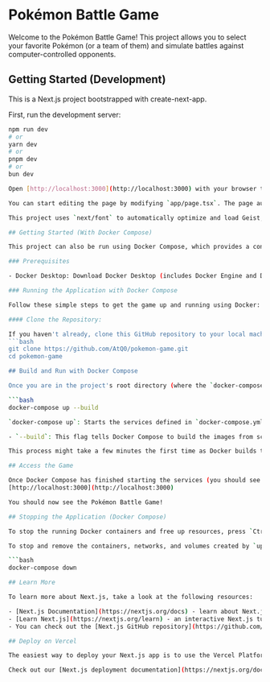 # Pokémon Battle Game

Welcome to the Pokémon Battle Game! This project allows you to select your favorite Pokémon (or a team of them) and simulate battles against computer-controlled opponents.

## Getting Started (Development)

This is a Next.js project bootstrapped with create-next-app.

First, run the development server:

```bash
npm run dev
# or
yarn dev
# or
pnpm dev
# or
bun dev

Open [http://localhost:3000](http://localhost:3000) with your browser to see the result.

You can start editing the page by modifying `app/page.tsx`. The page auto-updates as you edit the file.

This project uses `next/font` to automatically optimize and load Geist, a new font family for Vercel.

## Getting Started (With Docker Compose)

This project can also be run using Docker Compose, which provides a consistent and isolated environment.

### Prerequisites

- Docker Desktop: Download Docker Desktop (includes Docker Engine and Docker Compose)

### Running the Application with Docker Compose

Follow these simple steps to get the game up and running using Docker:

#### Clone the Repository:

If you haven't already, clone this GitHub repository to your local machine:
```bash
git clone https://github.com/AtQ0/pokemon-game.git
cd pokemon-game

## Build and Run with Docker Compose

Once you are in the project's root directory (where the `docker-compose.yml` and `Dockerfile` are located), execute the following command:

```bash
docker-compose up --build

`docker-compose up`: Starts the services defined in `docker-compose.yml`.

- `--build`: This flag tells Docker Compose to build the images from scratch using the Dockerfile before starting the containers. This ensures all necessary Node.js dependencies are installed inside the Docker image during the build process, so you do not need to run `npm install` separately on your host machine.

This process might take a few minutes the first time as Docker builds the image and downloads all the required Node.js packages.

## Access the Game

Once Docker Compose has finished starting the services (you should see output indicating the Next.js server is running, typically on port 3000), open your web browser and navigate to
[http://localhost:3000](http://localhost:3000)

You should now see the Pokémon Battle Game!

## Stopping the Application (Docker Compose)

To stop the running Docker containers and free up resources, press `Ctrl+C` in your terminal where `docker-compose up` is running.

To stop and remove the containers, networks, and volumes created by `up`, run:

```bash
docker-compose down

## Learn More

To learn more about Next.js, take a look at the following resources:

- [Next.js Documentation](https://nextjs.org/docs) - learn about Next.js features and API.
- [Learn Next.js](https://nextjs.org/learn) - an interactive Next.js tutorial.
- You can check out the [Next.js GitHub repository](https://github.com/vercel/next.js) - your feedback and contributions are welcome!

## Deploy on Vercel

The easiest way to deploy your Next.js app is to use the Vercel Platform from the creators of Next.js.

Check out our [Next.js deployment documentation](https://nextjs.org/docs/deployment) for more details.
